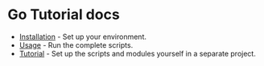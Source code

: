 # Go Tutorial docs

- [Installation](installation.md) - Set up your environment.
- [Usage](usage.md) - Run the complete scripts.
- [Tutorial](tutorial/) - Set up the scripts and modules yourself in a separate project.
